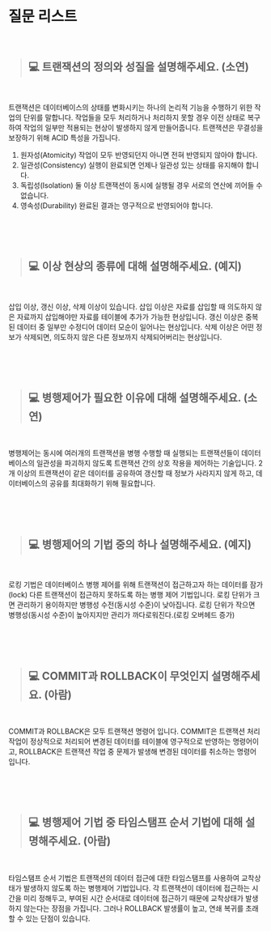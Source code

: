 # 질문 리스트

<br>

> ## 💻 트랜잭션의 정의와 성질을 설명해주세요. (소연)
<br>

트랜잭션은 데이터베이스의 상태를 변화시키는 하나의 논리적 기능을 수행하기 위한 작업의 단위를 말합니다. 작업들을 모두 처리하거나 처리하지 못할 경우 이전 상태로 복구하여 작업의 일부만 적용되는 현상이 발생하지 않게 만들어줍니다.
트랜잭션은 무결성을 보장하기 위해 ACID 특성을 가집니다.

1. 원자성(Atomicity) 작업이 모두 반영되던지 아니면 전혀 반영되지 않아야 합니다.
2. 일관성(Consistency) 실행이 완료되면 언제나 일관성 있는 상태를 유지해야 합니다.
3. 독립성(Isolation) 둘 이상 트랜잭션이 동시에 실행될 경우 서로의 연산에 끼어들 수 없습니다.
4. 영속성(Durability) 완료된 결과는 영구적으로 반영되어야 합니다.

<br><br><br>

> ## 💻 이상 현상의 종류에 대해 설명해주세요. (예지)
<br>

삽입 이상, 갱신 이상, 삭제 이상이 있습니다.
삽입 이상은 자료를 삽입할 때 의도하지 않은 자료까지 삽입해야만 자료를 테이블에 추가가 가능한 현상입니다.
갱신 이상은 중복된 데이터 중 일부만 수정디어 데이터 모순이 일어나는 현상입니다.
삭제 이상은 어떤 정보가 삭제되면, 의도하지 않은 다른 정보까지 삭제되어버리는 현상입니다.

<br><br><br>

> ## 💻 병행제어가 필요한 이유에 대해 설명해주세요. (소연)
<br>

병행제어는 동시에 여러개의 트랜잭션을 병행 수행할 때 실행되는 트랜잭션들이 데이터베이스의 일관성을 파괴하지 않도록 트랜잭션 간의 상호 작용을 제어하는 기술입니다.
2개 이상의 트랜잭션이 같은 데이터를 공유하여 갱신할 때 정보가 사라지지 않게 하고, 데이터베이스의 공유를 최대화하기 위해 필요합니다.

<br><br><br>

> ## 💻 병행제어의 기법 중의 하나 설명해주세요. (예지)
<br>

로킹 기법은 데이터베이스 병행 제어를 위해 트랜잭션이 접근하고자 하는 데이터를 잠가(lock) 다른 트랜잭션이 접근하지 못하도록 하는 병행 제어 기법입니다. 로킹 단위가 크면 관리하기 용이하지만 병행성 수전(동시성 수준)이 낮아집니다. 로킹 단위가 작으면 병행성(동시성 수준)이 높아지지만 관리가 까다로워진다.(로킹 오버헤드 증가)

<br><br><br>

> ## 💻 COMMIT과 ROLLBACK이 무엇인지 설명해주세요. (아람)
<br>

COMMIT과 ROLLBACK은 모두 트랜잭션 명령어 입니다.
COMMIT은 트랜잭션 처리 작업이 정상적으로 처리되어 변경된 데이터를 테이블에 영구적으로 반영하는 명령어이고, ROLLBACK은 트랜잭션 작업 중 문제가 발생해 변경된 데이터를 취소하는 명령어 입니다. 

<br><br><br>

> ## 💻 병행제어 기법 중 타임스탬프 순서 기법에 대해 설명해주세요. (아람)
<br>

타임스탬프 순서 기법은 트랜잭션의 데이터 접근에 대한 타임스탬프를 사용하여 교착상태가 발생하지 않도록 하는 병행제어 기법입니다.
각 트랜잭션이 데이터에 접근하는 시간을  미리 정해두고, 부여된 시간 순서대로 데이터에 접근하기 때문에 교착상태가 발생하지 않는다는 장점을 가집니다.
그러나 ROLLBACK 발생률이 높고, 연쇄 복귀를 초래할 수 있는 단점이 있습니다.